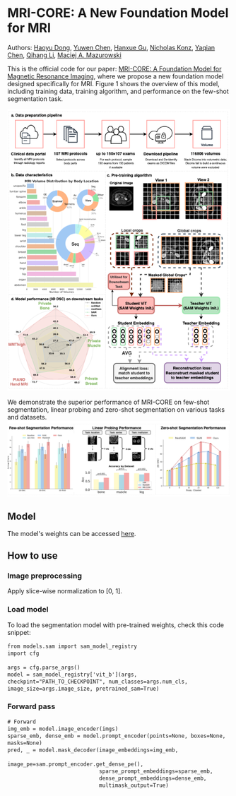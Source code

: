 # MRI-CORE: A New Foundation Model for MRI

Authors: [Haoyu Dong](https://scholar.google.com/citations?user=eZVEUCIAAAAJ&hl=en), [Yuwen Chen](https://scholar.google.com/citations?user=61s49p0AAAAJ&hl=en), [Hanxue Gu](https://scholar.google.com/citations?hl=en&user=aGjCpQUAAAAJ&view_op=list_works&sortby=pubdate), [Nicholas Konz](https://scholar.google.com/citations?user=a9rXidMAAAAJ&hl=en), [Yaqian Chen](https://scholar.google.com/citations?user=iegKFuQAAAAJ&hl=en), [Qihang Li](https://scholar.google.com/citations?user=Yw9_kMQAAAAJ&hl=en), [Maciej A. Mazurowski](https://scholar.google.com/citations?user=HlxjJPQAAAAJ&hl=zh-CN)

This is the official code for our paper: [MRI-CORE: A Foundation Model for Magnetic Resonance Imaging](https://arxiv.org/abs/2404.09957), where we propose a new foundation model designed specifically for MRI. Figure 1 shows the overview of this model, including training data, training algorithm, and performance on the few-shot segmentation task. 

![Fig1: Overview of general fine-tuning strategies based on different levels of dataset availability.](figs/overview.png)

We demonstrate the superior performance of MRI-CORE on few-shot segmentation, linear probing and zero-shot segmentation on various tasks and datasets.
![Fig2: Performance of MRI-CORE on multiple tasks and datasets.](figs/result_combo.png)

## Model
The model's weights can be accessed [here](https://drive.google.com/file/d/1nPkTI3H0vsujlzwY8jxjKwAbOCTJv4yW/view?usp=sharing).

## How to use
### Image preprocessing
Apply slice-wise normalization to [0, 1].

### Load model
To load the segmentation model with pre-trained weights, check this code snippet:
```
from models.sam import sam_model_registry  
import cfg

args = cfg.parse_args()
model = sam_model_registry['vit_b'](args, checkpint="PATH_TO_CHECKPOINT", num_classes=args.num_cls, image_size=args.image_size, pretrained_sam=True)
```

### Forward pass
```
# Forward
img_emb = model.image_encoder(imgs)
sparse_emb, dense_emb = model.prompt_encoder(points=None, boxes=None, masks=None)
pred, _ = model.mask_decoder(image_embeddings=img_emb,                                                              
                             image_pe=sam.prompt_encoder.get_dense_pe(),                                            
                             sparse_prompt_embeddings=sparse_emb,                                                   
                             dense_prompt_embeddings=dense_emb,                                                     
                             multimask_output=True)
```
